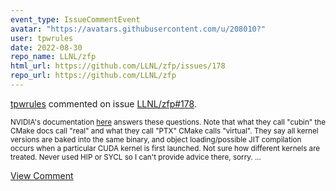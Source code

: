 ```yaml
---
event_type: IssueCommentEvent
avatar: "https://avatars.githubusercontent.com/u/208010?"
user: tpwrules
date: 2022-08-30
repo_name: LLNL/zfp
html_url: https://github.com/LLNL/zfp/issues/178
repo_url: https://github.com/LLNL/zfp
---
```


<a href='https://github.com/tpwrules' target='_blank'>tpwrules</a> commented on issue <a href='https://github.com/LLNL/zfp/issues/178' target='_blank'>LLNL/zfp#178</a>.

<small>NVIDIA's documentation [here](https://docs.nvidia.com/cuda/ampere-compatibility-guide/index.html#application-compatibility-on-ampere) answers these questions. Note that what they call "cubin" the CMake docs call "real" and what they call "PTX" CMake calls "virtual". They say all kernel versions are baked into the same binary, and object loading/possible JIT compilation occurs when a particular CUDA kernel is first launched. Not sure how different kernels are treated. Never used HIP or SYCL so I can't provide advice there, sorry....</small>

<a href='https://github.com/LLNL/zfp/issues/178' target='_blank'>View Comment</a>